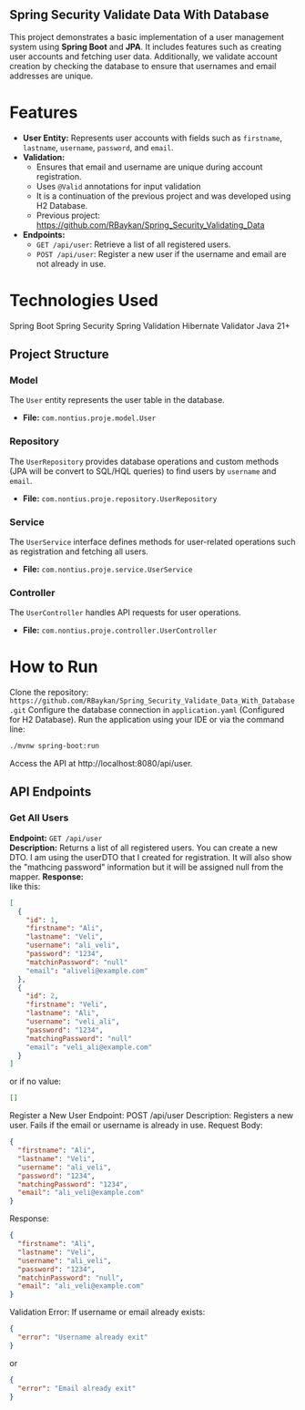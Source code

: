 ## Spring Security Validate Data With Database

This project demonstrates a basic implementation of a user management system using **Spring Boot** and **JPA**. It includes features such as creating user accounts and fetching user data. Additionally, we validate account creation by checking the database to ensure that usernames and email addresses are unique.

# Features
- **User Entity:** Represents user accounts with fields such as `firstname`, `lastname`, `username`, `password`, and `email`.
- **Validation:** 
  - Ensures that email and username are unique during account registration.
  - Uses `@Valid` annotations for input validation
  - It is a continuation of the previous project and was developed using H2 Database.
  - Previous project: https://github.com/RBaykan/Spring_Security_Validating_Data
- **Endpoints:**
  - `GET /api/user`: Retrieve a list of all registered users.
  - `POST /api/user`: Register a new user if the username and email are not already in use.
# Technologies Used 
Spring Boot
Spring Security
Spring Validation
Hibernate Validator
Java 21+

## Project Structure

### Model
The `User` entity represents the user table in the database.
- **File:** `com.nontius.proje.model.User`

### Repository
The `UserRepository` provides database operations and custom methods (JPA will be convert to SQL/HQL queries) to find users by `username` and `email`.
- **File:** `com.nontius.proje.repository.UserRepository`

### Service
The `UserService` interface defines methods for user-related operations such as registration and fetching all users.
- **File:** `com.nontius.proje.service.UserService`

### Controller
The `UserController` handles API requests for user operations.
- **File:** `com.nontius.proje.controller.UserController`

# How to Run
Clone the repository: `https://github.com/RBaykan/Spring_Security_Validate_Data_With_Database.git`
Configure the database connection in `application.yaml` (Configured for H2 Database).
Run the application using your IDE or via the command line:
```bash
./mvnw spring-boot:run
```
Access the API at http://localhost:8080/api/user.

## API Endpoints

### Get All Users
**Endpoint:** `GET /api/user`  
**Description:** Returns a list of all registered users. You can create a new DTO. I am using the userDTO that I created for registration. 
It will also show the "mathcing password" information but it will be assigned null from the mapper.
**Response:**  
like this:
```json
[
  {
    "id": 1,
    "firstname": "Ali",
    "lastname": "Veli",
    "username": "ali_veli",
    "password": "1234",
    "matchinPassword": "null"
    "email": "aliveli@example.com"
  },
  {
    "id": 2,
    "firstname": "Veli",
    "lastname": "Ali",
    "username": "veli_ali",
    "password": "1234",
    "matchingPassword": "null"
    "email": "veli_ali@example.com"
  }
]
```
or if no value:
```json
[]
```

Register a New User
Endpoint: POST /api/user
Description: Registers a new user. Fails if the email or username is already in use.
Request Body:

```json
{
  "firstname": "Ali",
  "lastname": "Veli",
  "username": "ali_veli",
  "password": "1234",
  "matchingPassword": "1234",
  "email": "ali_veli@example.com"
}
```
Response:
```json
{
  "firstname": "Ali",
  "lastname": "Veli",
  "username": "ali_veli",
  "password": "1234",
  "matchinPassword": "null",
  "email": "ali_veli@example.com"
}
```
Validation Error: If username or email already exists:
```json
{
  "error": "Username already exit"
}
```
or
```json
{
  "error": "Email already exit"
}
```





